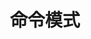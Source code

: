 ---
title: 命令模式
icon: /assets/images/brainBoom/designPatterns/command-mini.png
order: 2
category:
  - 设计模式
---